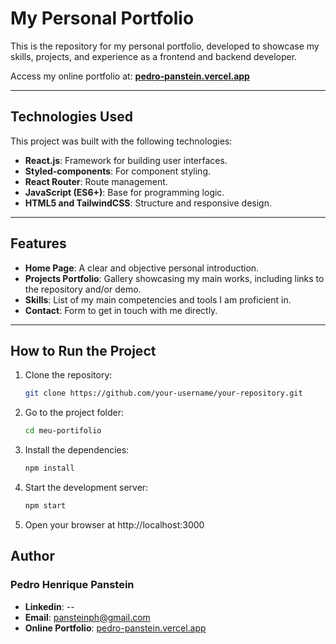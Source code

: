 # My Personal Portfolio

This is the repository for my personal portfolio, developed to showcase my skills, projects, and experience as a frontend and backend developer.

Access my online portfolio at: **[pedro-panstein.vercel.app](https://pedro-panstein.vercel.app)**

---

## Technologies Used

This project was built with the following technologies:

- **React.js**: Framework for building user interfaces.
- **Styled-components**: For component styling.
- **React Router**: Route management.
- **JavaScript (ES6+)**: Base for programming logic.
- **HTML5 and TailwindCSS**: Structure and responsive design.

---

## Features

- **Home Page**: A clear and objective personal introduction.
- **Projects Portfolio**: Gallery showcasing my main works, including links to the repository and/or demo.
- **Skills**: List of my main competencies and tools I am proficient in.
- **Contact**: Form to get in touch with me directly.

---

## How to Run the Project

1. Clone the repository:

   ```bash
   git clone https://github.com/your-username/your-repository.git
   ```

2. Go to the project folder:

   ```bash
   cd meu-portifolio
   ```

3. Install the dependencies:

   ```bash
   npm install
   ```

4. Start the development server:

   ```bash
   npm start
   ```

5. Open your browser at http://localhost:3000

## Author

### Pedro Henrique Panstein

- **Linkedin**: --
- **Email**: pansteinph@gmail.com
- **Online Portfolio**: [pedro-panstein.vercel.app](https://pedro-panstein.vercel.app)

